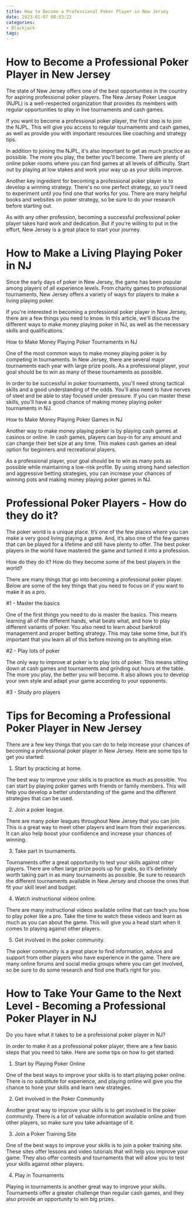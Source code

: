 ```yaml
---
title: How to Become a Professional Poker Player in New Jersey
date: 2023-01-07 08:53:22
categories:
- Blackjack
tags:
---
```



#  How to Become a Professional Poker Player in New Jersey

The state of New Jersey offers one of the best opportunities in the country for aspiring professional poker players. The New Jersey Poker League (NJPL) is a well-respected organization that provides its members with regular opportunities to play in live tournaments and cash games.

If you want to become a professional poker player, the first step is to join the NJPL. This will give you access to regular tournaments and cash games, as well as provide you with important resources like coaching and strategy tips.

In addition to joining the NJPL, it's also important to get as much practice as possible. The more you play, the better you'll become. There are plenty of online poker rooms where you can find games at all levels of difficulty. Start out by playing at low stakes and work your way up as your skills improve.

Another key ingredient for becoming a professional poker player is to develop a winning strategy. There's no one perfect strategy, so you'll need to experiment until you find one that works for you. There are many helpful books and websites on poker strategy, so be sure to do your research before starting out.

As with any other profession, becoming a successful professional poker player takes hard work and dedication. But if you're willing to put in the effort, New Jersey is a great place to start your journey.

#  How to Make a Living Playing Poker in NJ

Since the early days of poker in New Jersey, the game has been popular among players of all experience levels. From charity games to professional tournaments, New Jersey offers a variety of ways for players to make a living playing poker.

If you're interested in becoming a professional poker player in New Jersey, there are a few things you need to know. In this article, we'll discuss the different ways to make money playing poker in NJ, as well as the necessary skills and qualifications.

How to Make Money Playing Poker Tournaments in NJ

One of the most common ways to make money playing poker is by competing in tournaments. In New Jersey, there are several major tournaments each year with large prize pools. As a professional player, your goal should be to win as many of these tournaments as possible.

In order to be successful in poker tournaments, you'll need strong tactical skills and a good understanding of the odds. You'll also need to have nerves of steel and be able to stay focused under pressure. If you can master these skills, you'll have a good chance of making money playing poker tournaments in NJ.

How to Make Money Playing Poker Games in NJ

Another way to make money playing poker is by playing cash games at casinos or online. In cash games, players can buy-in for any amount and can change their bet size at any time. This makes cash games an ideal option for beginners and recreational players.

As a professional player, your goal should be to win as many pots as possible while maintaining a low-risk profile. By using strong hand selection and aggressive betting strategies, you can increase your chances of winning pots and making money playing poker games in NJ.

#  Professional Poker Players - How do they do it?

The poker world is a unique place. It’s one of the few places where you can make a very good living playing a game. And, it’s also one of the few games that can be played for a lifetime and still have plenty to offer. The best poker players in the world have mastered the game and turned it into a profession.

How do they do it? How do they become some of the best players in the world?

There are many things that go into becoming a professional poker player. Below are some of the key things that you need to focus on if you want to make it as a pro.

#1 - Master the basics

One of the first things you need to do is master the basics. This means learning all of the different hands, what beats what, and how to play different variants of poker. You also need to learn about bankroll management and proper betting strategy. This may take some time, but it’s important that you learn all of this before moving on to anything else.

#2 - Play lots of poker

The only way to improve at poker is to play lots of poker. This means sitting down at cash games and tournaments and grinding out hours at the table. The more you play, the better you will become. It also allows you to develop your own style and adapt your game according to your opponents.

#3 - Study pro players


#  Tips for Becoming a Professional Poker Player in New Jersey

There are a few key things that you can do to help increase your chances of becoming a professional poker player in New Jersey. Here are some tips to get you started:

1. Start by practicing at home.

The best way to improve your skills is to practice as much as possible. You can start by playing poker games with friends or family members. This will help you develop a better understanding of the game and the different strategies that can be used.

2. Join a poker league.

There are many poker leagues throughout New Jersey that you can join. This is a great way to meet other players and learn from their experiences. It can also help boost your confidence and increase your chances of winning.

3. Take part in tournaments.

Tournaments offer a great opportunity to test your skills against other players. There are often large prize pools up for grabs, so it’s definitely worth taking part in as many tournaments as possible. Be sure to research the different tournaments available in New Jersey and choose the ones that fit your skill level and budget.

4. Watch instructional videos online.

There are many instructional videos available online that can teach you how to play poker like a pro. Take the time to watch these videos and learn as much as you can about the game. This will give you a head start when it comes to playing against other players.

5. Get involved in the poker community.

The poker community is a great place to find information, advice and support from other players who have experience in the game. There are many online forums and social media groups where you can get involved, so be sure to do some research and find one that’s right for you.

#  How to Take Your Game to the Next Level - Becoming a Professional Poker Player in NJ

Do you have what it takes to be a professional poker player in NJ?



In order to make it as a professional poker player, there are a few basic steps that you need to take. Here are some tips on how to get started:

1. Start by Playing Poker Online

One of the best ways to improve your skills is to start playing poker online. There is no substitute for experience, and playing online will give you the chance to hone your skills and learn new strategies.

2. Get involved in the Poker Community

Another great way to improve your skills is to get involved in the poker community. There is a lot of valuable information available online and from other players, so make sure you take advantage of it.

3. Join a Poker Training Site

One of the best ways to improve your skills is to join a poker training site. These sites offer lessons and video tutorials that will help you improve your game. They also offer contests and tournaments that will allow you to test your skills against other players.

4. Play in Tournaments

Playing in tournaments is another great way to improve your skills. Tournaments offer a greater challenge than regular cash games, and they also provide an opportunity to win big prizes.